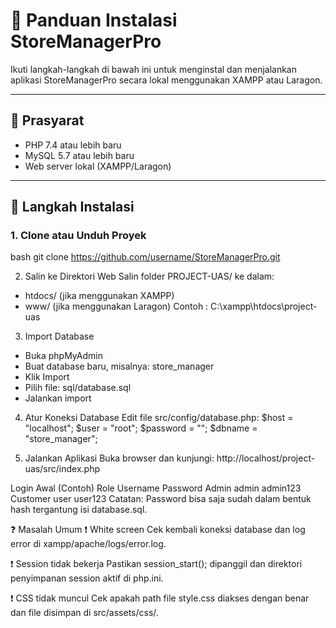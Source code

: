 # 🧰 Panduan Instalasi StoreManagerPro

Ikuti langkah-langkah di bawah ini untuk menginstal dan menjalankan aplikasi StoreManagerPro secara lokal menggunakan XAMPP atau Laragon.

---

## 📌 Prasyarat

- PHP 7.4 atau lebih baru
- MySQL 5.7 atau lebih baru
- Web server lokal (XAMPP/Laragon)

---

## 🔧 Langkah Instalasi

### 1. Clone atau Unduh Proyek
bash git clone https://github.com/username/StoreManagerPro.git

2. Salin ke Direktori Web
Salin folder PROJECT-UAS/ ke dalam:
- htdocs/ (jika menggunakan XAMPP)
- www/ (jika menggunakan Laragon)
Contoh : C:\xampp\htdocs\project-uas

3. Import Database
- Buka phpMyAdmin
- Buat database baru, misalnya: store_manager
- Klik Import
- Pilih file: sql/database.sql
- Jalankan import

4. Atur Koneksi Database
Edit file src/config/database.php:
$host = "localhost";
$user = "root";
$password = "";
$dbname = "store_manager";

5. Jalankan Aplikasi
Buka browser dan kunjungi:
http://localhost/project-uas/src/index.php

Login Awal (Contoh)
Role	Username	Password
Admin	admin	admin123
Customer	user	user123
Catatan: Password bisa saja sudah dalam bentuk hash tergantung isi database.sql.

❓ Masalah Umum
❗ White screen
Cek kembali koneksi database dan log error di xampp/apache/logs/error.log.

❗ Session tidak bekerja
Pastikan session_start(); dipanggil dan direktori penyimpanan session aktif di php.ini.

❗ CSS tidak muncul
Cek apakah path file style.css diakses dengan benar dan file disimpan di src/assets/css/.